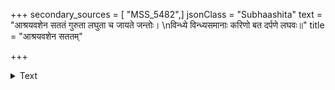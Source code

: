 +++
secondary_sources = [ "MSS_5482",]
jsonClass = "Subhaashita"
text = "आश्रयवशेन सततं गुरुता लघुता च जायते जन्तोः।  \nविन्ध्ये विन्ध्यसमानाः करिणो बत दर्पणे लघवः॥"
title = "आश्रयवशेन सततम्"

+++

<details><summary>Text</summary>

आश्रयवशेन सततं गुरुता लघुता च जायते जन्तोः।  
विन्ध्ये विन्ध्यसमानाः करिणो बत दर्पणे लघवः॥
</details>
